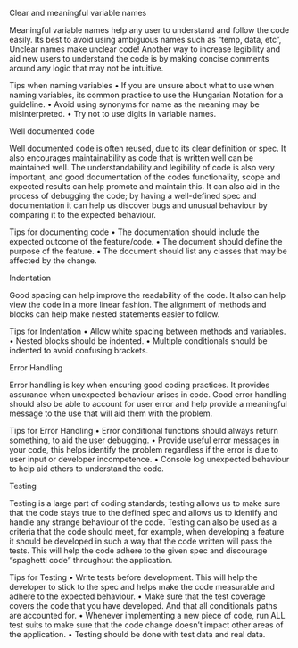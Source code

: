 Clear and meaningful variable names

Meaningful variable names help any user to understand and follow the code easily. Its best to avoid using ambiguous names such as “temp, data, etc”, Unclear names make unclear code! Another way to increase legibility and aid new users to understand the code is by making concise comments around any logic that may not be intuitive.

Tips when naming variables
•	If you are unsure about what to use when naming variables, its common practice to use the Hungarian Notation for a guideline.
•	Avoid using synonyms for name as the meaning may be misinterpreted.
•	Try not to use digits in variable names.

Well documented code

Well documented code is often reused, due to its clear definition or spec. It also encourages maintainability as code that is written well can be maintained well. The understandability and legibility of code is also very important, and good documentation of the codes functionality, scope and expected results can help promote and maintain this. It can also aid in the process of debugging the code; by having a well-defined spec and documentation it can help us discover bugs and unusual behaviour by comparing it to the expected behaviour.

Tips for documenting code
•	The documentation should include the expected outcome of the feature/code.
•	The document should define the purpose of the feature.
•	The document should list any classes that may be affected by the change.

Indentation

Good spacing can help improve the readability of the code. It also can help view the code in a more linear fashion. The alignment of methods and blocks can help make nested statements easier to follow.

Tips for Indentation
•	Allow white spacing between methods and variables.
•	Nested blocks should be indented.
•	Multiple conditionals should be indented to avoid confusing brackets.

Error Handling

Error handling is key when ensuring good coding practices. It provides assurance when unexpected behaviour arises in code. Good error handling should also be able to account for user error and help provide a meaningful message to the use that will aid them with the problem.

Tips for Error Handling
•	Error conditional functions should always return something, to aid the user debugging.
•	Provide useful error messages in your code, this helps identify the problem regardless if the error is due to user input or developer incompetence.
•	Console log unexpected behaviour to help aid others to understand the code.

Testing

Testing is a large part of coding standards; testing allows us to make sure that the code stays true to the defined spec and allows us to identify and handle any strange behaviour of the code. Testing can also be used as a criteria that the code should meet, for example, when developing a feature it should be developed in such a way that the code written will pass the tests. This will help the code adhere to the given spec and discourage “spaghetti code” throughout the application.

Tips for Testing 
•	Write tests before development. This will help the developer to stick to the spec and helps make the code measurable and adhere to the expected behaviour.
•	Make sure that the test coverage covers the code that you have developed. And that all conditionals paths are accounted for.
•	Whenever implementing a new piece of code, run ALL test suits to make sure that the code change doesn’t impact other areas of the application.
•	Testing should be done with test data and real data.

